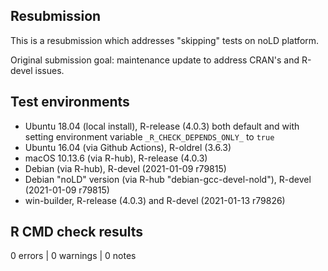 ## Resubmission

This is a resubmission which addresses "skipping" tests on noLD platform.

Original submission goal: maintenance update to address CRAN's and R-devel issues.

## Test environments

* Ubuntu 18.04 (local install), R-release (4.0.3) both default and with setting environment variable `_R_CHECK_DEPENDS_ONLY_` to `true`
* Ubuntu 16.04 (via Github Actions), R-oldrel (3.6.3)
* macOS 10.13.6 (via R-hub), R-release (4.0.3)
* Debian (via R-hub), R-devel (2021-01-09 r79815)
* Debian "noLD" version (via R-hub "debian-gcc-devel-nold"), R-devel (2021-01-09 r79815)
* win-builder, R-release (4.0.3) and R-devel (2021-01-13 r79826)

## R CMD check results

0 errors | 0 warnings | 0 notes
